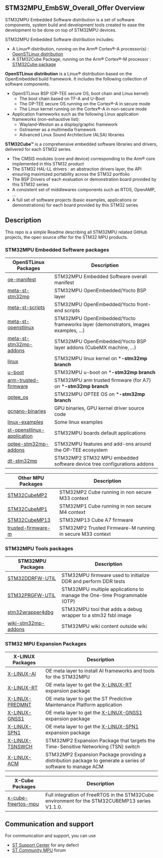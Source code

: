 ## STM32MPU_EmbSW_Overall_Offer Overview


STM32MPU Embedded Software distribution is a set of software components, system build and development tools created to ease the development to be done on top of STM32MPU devices. 

STM32MPU Embedded Software distribution includes: 
* A Linux® distribution, running on the Arm® Cortex®-A processor(s) : [OpenSTLinux distribution](https://wiki.st.com/stm32mpu/index.php/OpenSTLinux_distribution)
* A STM32Cube Package, running on the Arm® Cortex®-M processor : [STM32Cube package](https://wiki.st.com/stm32mpu/index.php/STM32CubeMP1_Package)

**OpenSTLinux distribution** is a Linux® distribution based on the OpenEmbedded build framework.
It includes the following collection of software components. 
* OpenSTLinux BSP (OP-TEE secure OS, boot chain and Linux kernel): 
  * The boot chain based on TF-A and U-Boot 
  * The OP-TEE secure OS running on the Cortex®-A in secure mode 
  * The Linux kernel running on the Cortex®-A in non-secure mode 
* Application frameworks such as the following Linux application frameworks (non-exhaustive list): 
  * Wayland-Weston as a display/graphic framework 
  * Gstreamer as a multimedia framework 
  * Advanced Linux Sound Architecture (ALSA) libraries 

**STM32Cube™** is a comprehensive embedded software libraries and drivers, delivered for each STM32 series.
   * The CMSIS modules (core and device) corresponding to the Arm® core implemented in this STM32 product
   * The STM32 HAL-LL drivers : an abstraction drivers layer, the API ensuring maximized portability across the STM32 portfolio 
   * The BSP Drivers of each evaluation or demonstration board provided by this STM32 series 
   * A consistent set of middlewares components such as RTOS, OpenAMP, ...
   * A full set of software projects (basic examples, applications or demonstrations) for each board provided by this STM32 series

## Description

This repo is a simple Readme describing all STM32MPU related GitHub projects, the open source offer for the STM32 MPU products.

### STM32MPU Embedded Software packages 
OpenSTLinux Packages | Description
---------------------- | -----------
[oe-manifest](https://github.com/STMicroelectronics/oe-manifest) | STM32MPU Embedded Software overall manifest
[meta-st-stm32mp](https://github.com/STMicroelectronics/meta-st-stm32mp) | STM32MPU OpenEmbedded/Yocto BSP layer 
[meta-st-scripts](https://github.com/STMicroelectronics/meta-st-scripts) | STM32MPU OpenEmbedded/Yocto front-end scripts
[meta-st-openstlinux](https://github.com/STMicroelectronics/meta-st-openstlinux) | STM32MPU OpenEmbedded/Yocto frameworks layer (demonstrators, images examples, ...)
[meta-st-stm32mp-addons](https://github.com/STMicroelectronics/meta-st-stm32mp-addons) | STM32MPU OpenEmbedded/Yocto BSP layer addons (CubeMX machine, ...)
[linux](https://github.com/STMicroelectronics/linux) | STM32MPU linux kernel on ***-stm32mp branch**
[u-boot](https://github.com/STMicroelectronics/u-boot) | STM32MPU u-boot on ***-stm32mp branch**
[arm-trusted-firmware](https://github.com/STMicroelectronics/arm-trusted-firmware) | STM32MPU arm trusted firmware (for A7) on ***-stm32mp branch**
[optee_os](https://github.com/STMicroelectronics/optee_os) | STM32MPU OPTEE OS on ***-stm32mp branch**
[gcnano-binaries](https://github.com/STMicroelectronics/gcnano-binaries) | GPU binaries, GPU kernel driver source code
[linux-examples](https://github.com/STMicroelectronics/linux-examples) | Some linux examples
[st-openstlinux-application](https://github.com/STMicroelectronics/st-openstlinux-application) | STM32MPU boards default applications
[optee-stm32mp-addons](https://github.com/STMicroelectronics/optee-stm32mp-addons) | STM32MPU features and add-ons around the OP-TEE ecosystem
[dt-stm32mp](https://github.com/STMicroelectronics/dt-stm32mp) | STM32MP2 STM32 MPU embedded software device tree configurations addons

Other MPU Packages | Description
---------------------- | -----------
[STM32CubeMP2](https://github.com/STMicroelectronics/STM32CubeMP2) | STM32MP2 Cube running in non secure M33 context
[STM32CubeMP1](https://github.com/STMicroelectronics/STM32CubeMP1) | STM32MP1 Cube running in non secure M4 context
[STM32CubeMP13](https://github.com/STMicroelectronics/STM32CubeMP13) | STM32MP13 Cube A7 firmware
[trusted-firmware-m](https://github.com/STMicroelectronics/trusted-firmware-m) | STM32MP2 Trusted Firmware-M running in secure M33 context

### STM32MPU Tools packages 
STM32MPU Packages | Description
---------------------- | -----------
[STM32DDRFW-UTIL](https://github.com/STMicroelectronics/STM32DDRFW-UTIL) | STM32MPU firmware used to initialize DDR and perform DDR tests
[STM32PRGFW-UTIL](https://github.com/STMicroelectronics/STM32PRGFW-UTIL) | STM32MPU multiple applications to manage the One-time Programmable (OTP)
[stm32wrapper4dbg](https://github.com/STMicroelectronics/stm32wrapper4dbg) | STM32MPU tool that adds a debug wrapper to a stm32 fsbl image
[wiki-stm32mp-addons](https://github.com/STMicroelectronics/wiki-stm32mp-addons) | STM32MPU wiki content outside wiki

### STM32 MPU Expansion Packages 
X-LINUX Packages | Description
---------------------- | -----------
[X-LINUX-AI](https://github.com/STMicroelectronics/meta-st-stm32mpu-ai) | OE meta layer to install AI frameworks and tools for the STM32MPU
[X-LINUX-RT](https://github.com/STMicroelectronics/meta-st-x-linux-rt) |  OE meta layer to get the [X-LINUX-RT](https://www.st.com/en/embedded-software/x-linux-rt.html) expansion package
[X-LINUX-PREDMNT](https://github.com/STMicroelectronics/meta-predmnt) | OE meta layer to get the ST Predictive Maintenance Platform application
[X-LINUX-GNSS1](https://github.com/STMicroelectronics/meta-st-x-linux-gnss1) | OE meta layer to get the [X-LINUX-GNSS1](https://www.st.com/en/embedded-software/x-linux-gnss1.html) expansion package
[X-LINUX-SPN1](https://github.com/STMicroelectronics/x-linux-spn1) | OE meta layer to get the [X-LINUX-SPN1](https://www.st.com/en/embedded-software/x-linux-spn1.html) expansion package
[X-LINUX-TSNSWCH](https://github.com/STMicroelectronics/meta-st-stm32mp-tsn-swch) | STM32MP2 Expansion Package that targets the Time-Sensitive Networking (TSN) switch
[X-LINUX-ACM](https://github.com/STMicroelectronics/meta-st-stm32mp-tsn-acm) | STM32MP2 Expansion Package providing a distribution package to generate a series of software to manage ACM

X-Cube Packages | Description
---------------------- | -----------
[x-cube-freertos-mpu](https://github.com/STMicroelectronics/x-cube-freertos-mpu) | Full integration of FreeRTOS in the STM32Cube environment for the STM32CUBEMP13 series V1.1.0. 

## Communication and support 
For communication and support, you can use
* [ST Support Center](https://my.st.com/ols#/ols/) for any defect
* [ST Community MPU](https://community.st.com/s/topic/0TO0X0000003u2AWAQ/stm32-mpus) forum 

